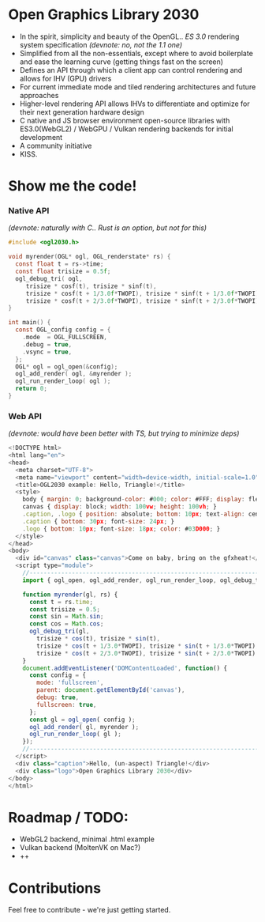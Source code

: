 # Open Graphics Library 2030

- In the spirit, simplicity and beauty of the OpenGL.. *ES 3.0* rendering system specification _(devnote: no, not the 1.1 one)_
- Simplified from all the non-essentials, except where to avoid boilerplate and ease the learning curve (getting things fast on the screen)
- Defines an API through which a client app can control rendering and allows for IHV (GPU) drivers
- For current immediate mode and tiled rendering architectures and future approaches
- Higher-level rendering API allows IHVs to differentiate and optimize for their next generation hardware design
- C native and JS browser environment open-source libraries with ES3.0(WebGL2) / WebGPU / Vulkan rendering backends for initial development
- A community initiative
- KISS.

# Show me the code!

### Native API

_(devnote: naturally with C.. Rust is an option, but not for this)_

```c
#include <ogl2030.h>

void myrender(OGL* ogl, OGL_renderstate* rs) {
  const float t = rs->time;
  const float trisize = 0.5f;
  ogl_debug_tri( ogl,
     trisize * cosf(t), trisize * sinf(t),
     trisize * cosf(t + 1/3.0f*TWOPI), trisize * sinf(t + 1/3.0f*TWOPI),
     trisize * cosf(t + 2/3.0f*TWOPI), trisize * sinf(t + 2/3.0f*TWOPI) );
}

int main() {
  const OGL_config config = {
    .mode  = OGL_FULLSCREEN,
    .debug = true,
    .vsync = true,
  };
  OGL* ogl = ogl_open(&config);
  ogl_add_render( ogl, &myrender );
  ogl_run_render_loop( ogl );
  return 0;
}
```

### Web API

_(devnote: would have been better with TS, but trying to minimize deps)_

```js
<!DOCTYPE html>
<html lang="en">
<head>
  <meta charset="UTF-8">
  <meta name="viewport" content="width=device-width, initial-scale=1.0">
  <title>OGL2030 example: Hello, Triangle!</title>
  <style>
    body { margin: 0; background-color: #000; color: #FFF; display: flex; flex-direction: column; justify-content: flex-end; align-items: center; height: 100vh; }
    canvas { display: block; width: 100vw; height: 100vh; }
    .caption, .logo { position: absolute; bottom: 10px; text-align: center; width: 100%; font-family: Arial, sans-serif; }
    .caption { bottom: 30px; font-size: 24px; }
    .logo { bottom: 10px; font-size: 18px; color: #03D000; }
  </style>
</head>
<body>
  <div id="canvas" class="canvas">Come on baby, bring on the gfxheat!</div>
  <script type="module">
    //------------------------------------------------------------------------
    import { ogl_open, ogl_add_render, ogl_run_render_loop, ogl_debug_tri, TWOPI } from '/src/ogl2030.js';

    function myrender(gl, rs) {
      const t = rs.time;
      const trisize = 0.5;
      const sin = Math.sin;
      const cos = Math.cos;
      ogl_debug_tri(gl,
        trisize * cos(t), trisize * sin(t),
        trisize * cos(t + 1/3.0*TWOPI), trisize * sin(t + 1/3.0*TWOPI),
        trisize * cos(t + 2/3.0*TWOPI), trisize * sin(t + 2/3.0*TWOPI) );
    }
    document.addEventListener('DOMContentLoaded', function() {
      const config = {
        mode: 'fullscreen',
        parent: document.getElementById('canvas'),
        debug: true,
        fullscreen: true,
      };
      const gl = ogl_open( config );
      ogl_add_render( gl, myrender );
      ogl_run_render_loop( gl );
    });
    //------------------------------------------------------------------------
  </script>
  <div class="caption">Hello, (un-aspect) Triangle!</div>
  <div class="logo">Open Graphics Library 2030</div>
</body>
</html>
```


# Roadmap / TODO:
- WebGL2 backend, minimal .html example
- Vulkan backend (MoltenVK on Mac?)
- ++

# Contributions

Feel free to contribute - we're just getting started.
